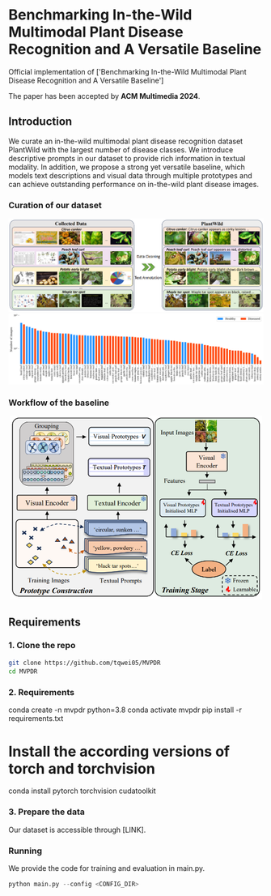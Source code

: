 # Benchmarking In-the-Wild Multimodal Plant Disease Recognition and A Versatile Baseline
Official implementation of ['Benchmarking In-the-Wild Multimodal Plant Disease Recognition and A Versatile Baseline']

The paper has been accepted by **ACM Multimedia 2024**. 


## Introduction
We curate an in-the-wild multimodal plant disease recognition dataset PlantWild with the largest number of disease classes. We introduce descriptive prompts in our dataset to provide rich information in textual modality. In addition, we propose a strong yet versatile baseline, which models text descriptions and visual data through multiple prototypes and can achieve outstanding performance on in-the-wild plant disease images.

### Curation of our dataset
<div align="center">
  <img width=800 src="figures/cleaning.png"/>
</div>
<div align="center">
  <img width=800 src="figures/bar.png"/>
</div>

### Workflow of the baseline
<div align="center">
  <img width=500 src="figures/baseline.png"/>
</div>


## Requirements
### 1. Clone the repo
```bash
git clone https://github.com/tqwei05/MVPDR
cd MVPDR
```
### 2. Requirements
conda create -n mvpdr python=3.8
conda activate mvpdr
pip install -r requirements.txt

# Install the according versions of torch and torchvision
conda install pytorch torchvision cudatoolkit

### 3. Prepare the data
Our dataset is accessible through [LINK].


### Running
We provide the code for training and evaluation in main.py.
```python
python main.py --config <CONFIG_DIR>






